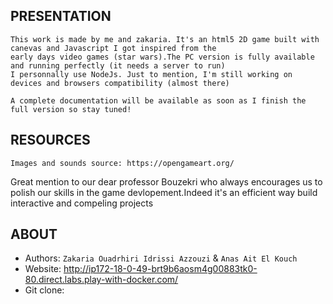 ## PRESENTATION
```
This work is made by me and zakaria. It's an html5 2D game built with canevas and Javascript I got inspired from the 
early days video games (star wars).The PC version is fully available and running perfectly (it needs a server to run)
I personnally use NodeJs. Just to mention, I'm still working on devices and browsers compatibility (almost there)

A complete documentation will be available as soon as I finish the full version so stay tuned!
```

## RESOURCES
````
Images and sounds source: https://opengameart.org/
````
Great mention to our dear professor Bouzekri who always encourages us to polish our skills in the game devlopement.Indeed it's an efficient way build interactive and compeling projects 

## ABOUT
 - Authors: `Zakaria Ouadrhiri Idrissi Azzouzi` & `Anas Ait El Kouch`
 - Website: http://ip172-18-0-49-brt9b6aosm4g00883tk0-80.direct.labs.play-with-docker.com/
 - Git clone:
